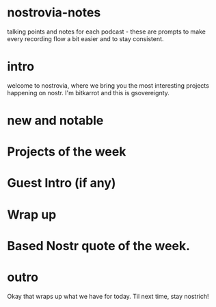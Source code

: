# nostrovia-notes
talking points and notes for each podcast - these are prompts to make every recording flow a bit easier and to stay consistent.

# intro

welcome to nostrovia, where we bring you the most interesting projects happening on nostr. 
I'm bitkarrot and this is gsovereignty.

# new and notable
<insert text here>

# Projects of the week
<insert text here>

# Guest Intro (if any) 

# Wrap up 

# Based Nostr quote of the week. 
<insert text here>

# outro
Okay that wraps up what we have for today.
Til next time, stay nostrich!

